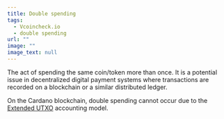 ```yaml
---
title: Double spending
tags:
  - Vcoincheck.io
  - double spending
url: ""
image: ""
image_text: null
---
```


The act of spending the same coin/token more than once. It is a potential issue in decentralized digital payment systems where transactions are recorded on a blockchain or a similar distributed ledger.

On the Cardano blockchain, double spending cannot occur due to the [Extended UTXO](https://www.essentialcardano.io/glossary/eutxo) accounting model.

